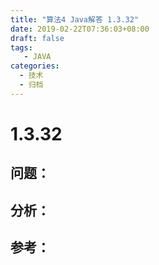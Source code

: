 ```yaml
---
title: "算法4 Java解答 1.3.32"
date: 2019-02-22T07:36:03+08:00
draft: false
tags:
   - JAVA
categories:
  - 技术
  - 归档
---
```



# 1.3.32

## 问题：


## 分析：


## 参考：


